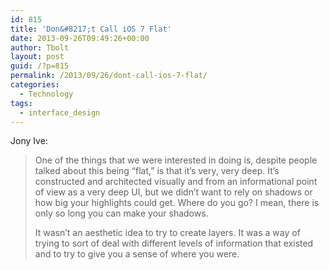```yaml
---
id: 815
title: 'Don&#8217;t Call iOS 7 Flat'
date: 2013-09-26T09:49:26+00:00
author: Tbolt
layout: post
guid: /?p=815
permalink: /2013/09/26/dont-call-ios-7-flat/
categories:
  - Technology
tags:
  - interface_design
---
```

Jony Ive:

> One of the things that we were interested in doing is, despite people talked about this being “flat,” is that it’s very, very deep. It’s constructed and architected visually and from an informational point of view as a very deep UI, but we didn’t want to rely on shadows or how big your highlights could get. Where do you go? I mean, there is only so long you can make your shadows.
>
> It wasn’t an aesthetic idea to try to create layers. It was a way of trying to sort of deal with different levels of information that existed and to try to give you a sense of where you were.
